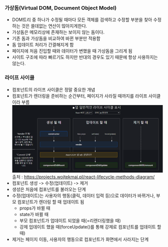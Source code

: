 ### 가상돔(Virtual DOM, Document Object Model)
- DOM트리 중 하나가 수정될 때마다 모든 객체를 검색하고 수정할 부분을 찾아 수정하는 것은 쓸데없는 연산이 많아지게한다.
- 가상돔은 메모리상에 존재하는 보이지 않는 돔이다.
- 기존 돔과 가상돔을 비교하여 바뀐 부분만 적용함
- 돔 업데이트 처리가 간결해지게 함
- 페이지에 처음 진입할 때와 데이터가 변했을 때 가상돔을 그리게 됨
- 사이트 구조에 따라 빠르기도 하지만 반대의 경우도 있기 때문에 항상 사용하지는 않는다.

### 라이프 사이클
- 컴포넌트의 라이프 사이클은 정말 중요한 개념
- 컴포넌트가 렌더링을 준비하는 순간부터, 페이지가 사라질 때까지를 라이프 사이클이라 부름
![life_cycle](../image/life_cycle.png)
        출처 : https://projects.wojtekmaj.pl/react-lifecycle-methods-diagram/
- 컴포넌트 생성 -> 수정(업데이트) -> 제거
- 생성은 처음에 컴포넌트를 불러오는 단계
- 수정(업데이트)는 사용자의 행동(클릭, 데이터 입력 등)으로 데이터가 바뀌거나, 부모 컴포넌트가 렌더링 할 때 업데이트 됨
    - props가 바뀔 때
    - state가 바뀔 때
    - 부모 컴포넌트가 업데이트 되었을 때(=리렌더링했을 때)
    - 강제 업데이트 했을 때(forceUpdate()를 통해 강제로 컴포넌트를 업데이트 할 때)
- 제거는 페이지 이동, 사용자의 행동으로 컴포넌트가 화면에서 사라지는 단계